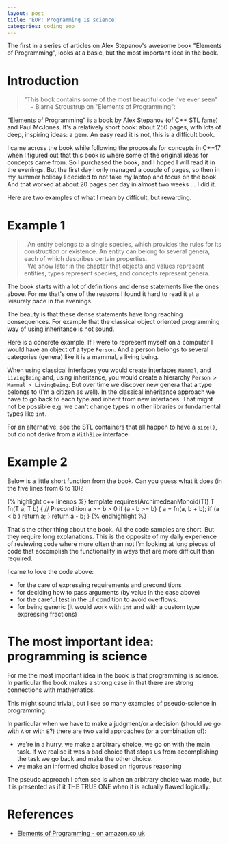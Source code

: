 ```yaml
---
layout: post
title: 'EOP: Programming is science'
categories: coding eop
---
```


The first in a series of articles on Alex Stepanov's awesome book "Elements of
Programming", looks at a basic, but the most important idea in the book.


# Introduction

> "This book contains some of the most beautiful code I've ever seen"<br/>
> &nbsp; &nbsp; - Bjarne Stroustrup on "Elements of Programming":

"Elements of Programming" is a book by Alex Stepanov (of C++ STL fame) and Paul
McJones. It's a relatively short book: about 250 pages, with lots of deep,
inspiring ideas: a gem. An easy read it is not, this is a difficult book.

I came across the book while following the proposals for concepts in C++17 when
I figured out that this book is where some of the original ideas for concepts
came from. So I purchased the book, and I hoped I will read it in the evenings.
But the first day I only managed a couple of pages, so then in my summer
holiday I decided to not take my laptop and focus on the book. And that worked
at about 20 pages per day in almost two weeks ... I did it.

Here are two examples of what I mean by difficult, but rewarding.

# Example 1

>  &nbsp; An entity belongs to a single species, which provides the rules for its
> construction or existence. An entity can belong to several genera, each of
> which describes certain properties.<br/>
>  &nbsp; We show later in the chapter that objects and values represent entities,
> types represent species, and concepts represent genera.

The book starts with a lot of definitions and dense statements like the ones
above. For me that's one of the reasons I found it hard to read it at a
leisurely pace in the evenings.

The beauty is that these dense statements have long reaching consequences. For
example that the classical object oriented programming way of using inheritance
is not sound.

Here is a concrete example. If I were to represent myself on a computer I would
have an object of a type `Person`. And a person belongs to several categories
(genera) like it is a mammal, a living being.

When using classical interfaces you would create interfaces `Mammal`, and
`LivingBeing` and, using inheritance, you would create a hierarchy `Person >
Mammal > LivingBeing`. But over time we discover new genera that a type
belongs to (I'm a citizen as well). In the classical inheritance approach we
have to go back to each type and inherit from new interfaces. That might not be
possible e.g. we can't change types in other libraries or fundamental types
like `int`.

For an alternative, see the STL containers that all happen to have a `size()`,
but do not derive from a `WithSize` interface.

# Example 2

Below is a little short function from the book. Can you guess what it does (in
the five lines from 6 to 10)?

{% highlight c++ linenos %}
template<typename T>
  requires(ArchimedeanMonoid(T))
T fn(T a, T b)
{
  // Precondition a >= b > 0
  if (a - b >= b) {
    a = fn(a, b + b);
    if (a < b ) return a;
  }
  return a - b;
}
{% endhighlight %}

That's the other thing about the book. All the code samples are short. But they
require long explanations. This is the opposite of my daily experience
of reviewing code where more often than not I'm looking at long pieces of code
that accomplish the functionality in ways that are more difficult than
required.

I came to love the code above:

- for the care of expressing requirements and preconditions
- for deciding how to pass arguments (by value in the case above)
- for the careful test in the `if` condition to avoid overflows.
- for being generic (it would work with `int` and with a custom type expressing
  fractions)


# The most important idea: programming is science

For me the most important idea in the book is that programming is science. In
particular the book makes a strong case in that there are strong connections
with mathematics.

This might sound trivial, but I see so many examples of pseudo-science in
programming.

In particular when we have to make a judgment/or a decision (should we go with
`A` or with `B`?) there are two valid approaches (or a combination of):

- we're in a hurry, we make a arbitrary choice, we go on with the main task. If
  we realise it was a bad choice that stops us from accomplishing the task we go
  back and make the other choice.
- we make an informed choice based on rigorous reasoning

The pseudo approach I often see is when an arbitrary choice was made, but it is
presented as if it THE TRUE ONE when it is actually flawed logically.

# References

- [Elements of Programming - on amazon.co.uk][eop]

[eop]: http://www.amazon.co.uk/Elements-Programming-Alexander-A-Stepanov/dp/032163537X


